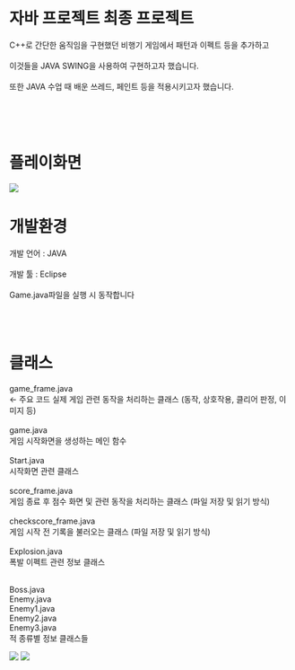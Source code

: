 <h1>자바 프로젝트 최종 프로젝트</h1>
C++로 간단한 움직임을 구현했던 비행기 게임에서 패턴과 이펙트 등을 추가하고 <br/><br/> 
이것들을 JAVA SWING을 사용하여 구현하고자 했습니다. <br/><br/>
또한 JAVA 수업 때 배운 쓰레드, 페인트 등을 적용시키고자 했습니다. <br/><br/>

<br/><br/>

<h1>플레이화면</h1>
<img src=https://github.com/ki1029m/JavaGameProject/assets/48575838/df3655af-290f-4f08-9e9b-f9c1c43ef9ef>

<h1>개발환경</h1>
개발 언어 : JAVA <br/><br/>
개발 툴 : Eclipse <br/><br/>
Game.java파일을 실행 시 동작합니다 <br/> <br/>

<br/>
<br/> 


<h1>클래스</h1>

game_frame.java <br/> <- 주요 코드 
실제 게임 관련 동작을 처리하는 클래스 (동작, 상호작용, 클리어 판정, 이미지 등) <br/> <br/> 
game.java  <br/> 
게임 시작화면을 생성하는 메인 함수 <br/> <br/> 
Start.java <br/> 
시작화면 관련 클래스 <br/> <br/> 
score_frame.java <br/> 
게임 종료 후 점수 화면 및 관련 동작을 처리하는 클래스 (파일 저장 및 읽기 방식) <br/> <br/> 
checkscore_frame.java  <br/> 
게임 시작 전 기록을 불러오는 클래스 (파일 저장 및 읽기 방식) <br/> <br/> 
Explosion.java  <br/> 
폭발 이펙트 관련 정보 클래스 <br/> <br/> 


Boss.java <br/> 
Enemy.java <br/> 
Enemy1.java <br/> 
Enemy2.java <br/> 
Enemy3.java <br/> 
적 종류별 정보 클래스들 <br/> 

<img src=https://github.com/ki1029m/JavaGameProject/assets/48575838/1532a9c1-4076-41a2-89b3-dc184147515e>

<img src=https://github.com/ki1029m/JavaGameProject/assets/48575838/806dbb25-eeaa-48aa-8259-15155d95e21c>


